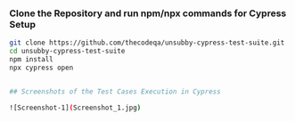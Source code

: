 ### Clone the Repository and run npm/npx commands for Cypress Setup

```bash
git clone https://github.com/thecodeqa/unsubby-cypress-test-suite.git
cd unsubby-cypress-test-suite
npm install
npx cypress open


## Screenshots of the Test Cases Execution in Cypress

![Screenshot-1](Screenshot_1.jpg)
